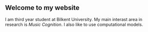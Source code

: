 

## Welcome to my website



I am third year student at Bilkent University. My main interast area in research is _Music Cognition_. I also like to use computational models.







